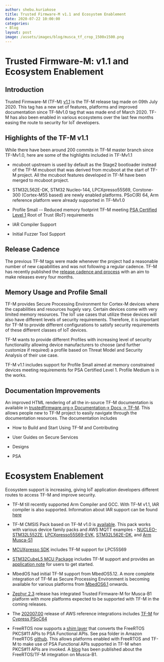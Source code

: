 ```yaml
---
author: shebu.kuriakose
title: Trusted Firmware-M v1.1 and Ecosystem Enablement 
date: 2020-07-22 10:00:00
categories:
- Blog
layout: post
image: /assets/images/blog/musca_tf_crop_1500x1500.png
---
```


**Trusted Firmware-M: v1.1 and Ecosystem Enablement**
=====================================================

Introduction
------------

Trusted Firmware-M (TF-M)
[v1.1](https://git.trustedfirmware.org/TF-M/trusted-firmware-m.git/tag/?h=TF-Mv1.1)
is the TF-M release tag made on 09th July 2020. This tag has a new set
of features, platforms and improved documentation since TF-Mv1.0 tag
that was made end of March 2020. TF-M has also been enabled in various
ecosystems over the last few months easing the route to security for IoT
developers.

Highlights of the TF-M v1.1 
---------------------------

While there have been around 200 commits in TF-M master branch since
TF-Mv1.0, here are some of the highlights included in TF-Mv1.1

-   mcuboot upstream is used by default as the Stage2 bootloader instead
    of the TF-M mcuboot that was derived from mcuboot at the start of
    TF-M project. All the mcuboot features developed in TF-M have been
    merged to mcuboot project.

-   STM32L562E-DK, STM32 Nucleo-144, LPCXpresso55S69, Corstone-300
    (Cortex-M55 based) are newly enabled platforms. PSoC(R) 64, Arm
    reference platform were already supported in TF-Mv1.0

-   Profile Small -- Reduced memory footprint TF-M meeting [PSA
    Certified Level
    1](https://www.psacertified.org/getting-certified/silicon-vendor/overview/level-1/)
    Root of Trust (RoT) requirements

-   IAR Compiler Support

-   Initial Fuzzer Tool Support


Release Cadence 
---------------

The previous TF-M tags were made whenever the project had a reasonable
number of new capabilities and was not following a regular cadence. TF-M
has recently published the [release cadence and
process](https://ci-builds.trustedfirmware.org/static-files/ELVnWBhwKZva5dUxJAdMBum0BjVQuSXHC-mDrge5xc4xNjUxNjg0NDk3MTgwOjk6YW5vbnltb3VzOmpvYi90Zi1tLWJ1aWxkLWRvY3MtbmlnaHRseS9sYXN0U3RhYmxlQnVpbGQvYXJ0aWZhY3Q=/trusted-firmware-m/build/docs/user_guide/html/releases/release_process.html#release-cadence-and-process)
with an aim to make releases every four months.

Memory Usage and Profile Small 
------------------------------

TF-M provides Secure Processing Environment for Cortex-M devices where
the capabilities and resources hugely vary. Certain devices come with
very limited memory resources. The IoT use cases that utilize these
devices will also have different levels of security requirements.
Therefore, it is important for TF-M to provide different configurations
to satisfy security requirements of these different classes of IoT
devices.

TF-M wants to provide different Profiles with increasing level of
security functionality allowing device manufacturers to choose (and
further customize if required) a profile based on Threat Model and
Security Analysis of their use case.

TF-M v1.1 includes support for Profile Small aimed at memory constrained 
devices meeting requirements for PSA Certified Level 1. Profile Medium 
is in the works.

Documentation Improvements 
--------------------------

An improved HTML rendering of all the in-source TF-M documentation is
available in [trustedfirmware.org-\> Documentation-\> Docs -\>
TF-M](https://ci.trustedfirmware.org/job/tf-m-build-docs-nightly/lastStableBuild/artifact/trusted-firmware-m/build/docs/user_guide/html/index.html).
This allows people new to TF-M project to easily navigate through the
documentation resources. The documentation includes

-   How to Build and Start Using TF-M and Contributing

-   User Guides on Secure Services

-   Designs

-   PSA

Ecosystem Enablement
====================

Ecosystem support is increasing, giving IoT application developers
different routes to access TF-M and improve security.

-   TF-M till recently supported Arm Compiler and GCC. With TF-M v1.1,
    IAR compiler is also supported. Information about IAR support can be
    found
    [here](https://ci-builds.trustedfirmware.org/static-files/nklUEgoRNcp0GIE1rAXknNmE89kDy9wQdW1nf0eKS6AxNjU3MDMxOTg1NzQxOjk6YW5vbnltb3VzOmpvYi90Zi1tLWJ1aWxkLWRvY3MtbmlnaHRseS9sYXN0U3RhYmxlQnVpbGQvYXJ0aWZhY3Q=/trusted-firmware-m/build/docs/user_guide/html/building/tfm_build_instruction_iar.html)

-   TF-M CMSIS Pack based on TF-M v1.0 is
    [available](https://www.keil.com/dd2/Pack/#/ARM.TFM.2.0.0.pack).
    This pack works with various device family packs and AWS MQTT
    examples -
    [NUCLEO-STM32L552ZE](https://www.keil.com/download/files/AWS_MQTT_Demo_NUCLEO-L552ZE-Q_TZ.zip),
    [LPCXpresso55S69-EVK](https://www.keil.com/download/files/AWS_MQTT_Demo_LPCXpresso55S69_TZ.zip),
    [STM32L562E-DK](https://www.keil.com/download/files/AWS_MQTT_Demo_STM32L562E-DK_TZ.zip),
    and [Arm
    Musca-S1](https://www2.keil.com/docs/default-source/default-document-library/AWS_MQTT_Demo_Musca-S1.zip)

-   [MCUXpresso
    SDK](https://www.nxp.com/design/software/development-software/mcuxpresso-software-and-tools/mcuxpresso-software-development-kit-sdk:MCUXpresso-SDK)
    includes TF-M support for LPC55S69

-   [STM32CubeL5 MCU
    Package](https://www.st.com/en/embedded-software/stm32cubel5.html)
    includes TF-M support and provides an [application
    note](https://www.st.com/content/ccc/resource/technical/document/user_manual/group1/fb/57/0a/1c/6a/e1/44/fa/DM00678763/files/DM00678763.pdf/jcr:content/translations/en.DM00678763.pdf)
    for users to get started.

-   MbedOS had initial TF-M support from MbedOS5.12. A more complete
    integration of TF-M as Secure Processing Environment is becoming
    available for various platforms from
    [MbedOS6.1](https://github.com/ARMmbed/mbed-os/releases/tag/mbed-os-6.1.0)
    onwards.

-   [Zephyr
    2.3](https://docs.zephyrproject.org/latest/releases/release-notes-2.3.html)
    release has integrated Trusted Firmware-M for Musca-B1 platform with
    more platforms expected to be supported with TF-M in the coming
    releases.

-   The
    [202007.00](https://github.com/aws/amazon-freertos/tree/202007.00)
    release of AWS reference integrations includes
    [TF-M](https://github.com/aws/amazon-freertos/tree/202007.00/vendors/cypress/MTB/psoc6/psoc64tfm)
    for [Cypress
    PSoC64](https://devices.amazonaws.com/detail/a3G0h0000088AgXEAU/PSoC%C2%AE-64-Standard-secure-AWS-Wi-Fi-Bluetooth-Pioneer-Kit)

-   FreeRTOS now supports a [shim layer](https://github.com/aws/amazon-freertos/tree/master/libraries/abstractions/pkcs11) that converts the FreeRTOS PKCS\#11 APIs to PSA Functional APIs. See psa folder in Amazon FreeRTOS [github](https://github.com/aws/amazon-freertos/tree/master/libraries/abstractions/pkcs11). This allows platforms enabled with FreeRTOS and TF-M to make use of PSA Functional APIs supported in TF-M when PKCS\#11 APIs are invoked. A [blog](https://www.freertos.org/2020/07/security-for-arm-cortex-m-devices-with-freertos.html) has been published about the FreeRTOS/TF-M integration on Musca-B1.
    
